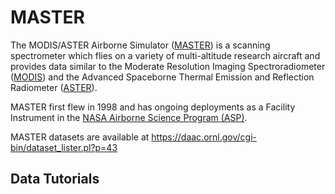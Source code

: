 # MASTER

The MODIS/ASTER Airborne Simulator ([MASTER](https://masterprojects.jpl.nasa.gov/)) is a scanning spectrometer which flies on a variety of multi-altitude research aircraft and provides data similar to the Moderate Resolution Imaging Spectroradiometer ([MODIS](https://modis.gsfc.nasa.gov/)) and the Advanced Spaceborne Thermal Emission and Reflection Radiometer ([ASTER](https://asterweb.jpl.nasa.gov/)). 

MASTER first flew in 1998 and has ongoing deployments as a Facility Instrument in the [NASA Airborne Science Program (ASP)](https://airbornescience.nasa.gov/). 

MASTER datasets are available at https://daac.ornl.gov/cgi-bin/dataset_lister.pl?p=43

## Data Tutorials
